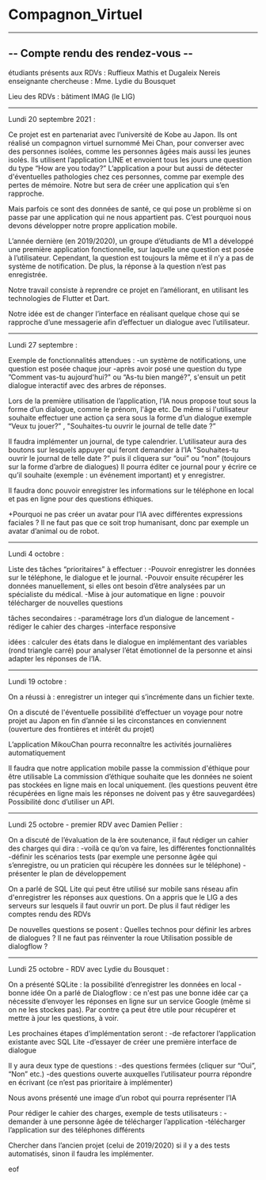 # Compagnon_Virtuel


-----------------------------------
-- Compte rendu des rendez-vous  --
-----------------------------------


étudiants présents aux RDVs : Ruffieux Mathis et Dugaleix Nereis 
enseignante chercheuse : Mme. Lydie du Bousquet

Lieu des RDVs : bâtiment IMAG (le LIG) 

-----------------------------------
Lundi 20 septembre 2021 :

Ce projet est en partenariat avec l’université de Kobe au Japon.
Ils ont réalisé un compagnon virtuel surnommé Mei Chan, pour converser avec des personnes isolées, comme les personnes âgées mais aussi les jeunes isolés.
Ils utilisent l’application LINE et envoient tous les jours une question du type “How are you today?” 
L’application a pour but aussi de détecter d'éventuelles pathologies chez ces personnes, comme par exemple des pertes de mémoire. 
Notre but sera de créer une application qui s’en rapproche.

Mais parfois ce sont des données de santé, ce qui pose un problème si on passe par une application qui ne nous appartient pas. 
C’est pourquoi nous devons développer notre propre application mobile.

L’année dernière (en 2019/2020), un groupe d’étudiants de M1 a développé une première application fonctionnelle, sur laquelle une question est posée à l’utilisateur. 
Cependant, la question est toujours la même et il n’y a pas de système de notification. 
De plus, la réponse à la question n’est pas enregistrée. 

Notre travail consiste à reprendre ce projet en l’améliorant, en utilisant les technologies de Flutter et Dart. 

Notre idée est de changer l’interface en réalisant quelque chose qui se rapproche d’une messagerie afin d’effectuer un dialogue avec l’utilisateur. 

-----------------------------------
Lundi 27 septembre :

Exemple de fonctionnalités attendues :
-un système de notifications, une question est posée chaque jour
-après avoir posé une question du type ”Comment vas-tu aujourd'hui?" ou “As-tu bien mangé?”, s'ensuit un petit dialogue interactif avec des arbres de réponses.

Lors de la première utilisation de l’application, l’IA nous propose tout sous la forme d’un dialogue, comme le prénom, l'âge etc. 
De même si l'utilisateur souhaite effectuer une action ça sera sous la forme d’un dialogue 
exemple “Veux tu jouer?” , "Souhaites-tu ouvrir le journal de telle date ?” 

Il faudra implémenter un journal, de type calendrier. L’utilisateur aura des boutons sur lesquels appuyer qui feront demander à l’IA "Souhaites-tu ouvrir le journal de telle date ?” puis il cliquera sur “oui” ou “non” (toujours sur la forme d’arbre de dialogues)
Il pourra éditer ce journal pour y écrire ce qu’il souhaite (exemple : un événement important) et y enregistrer. 

Il faudra donc pouvoir enregistrer les informations sur le téléphone en local et pas en ligne pour des questions éthiques. 

+Pourquoi ne pas créer un avatar pour l’IA avec différentes expressions faciales ?
Il ne faut pas que ce soit trop humanisant, donc par exemple un avatar d’animal ou de robot. 

-----------------------------------
Lundi 4 octobre :

Liste des tâches “prioritaires” à effectuer :
-Pouvoir enregistrer les données sur le téléphone, le dialogue et le journal. 
-Pouvoir ensuite récupérer les données manuellement, si elles ont besoin d’être analysées par un spécialiste du médical.
-Mise à jour automatique en ligne : pouvoir télécharger de nouvelles questions 

tâches secondaires :
-paramétrage lors d’un dialogue de lancement
-rédiger le cahier des charges
-interface responsive 

idées :
calculer des états dans le dialogue en implémentant des variables (rond triangle carré) pour analyser l’état émotionnel de la personne et ainsi adapter les réponses de l’IA.

-----------------------------------
Lundi 19 octobre :

On a réussi à :
enregistrer un integer qui s’incrémente dans un fichier texte. 

On a discuté de l'éventuelle possibilité d’effectuer un voyage pour notre projet au Japon en fin d’année si les circonstances en conviennent (ouverture des frontières et intérêt du projet)

L’application MikouChan pourra reconnaître les activités journalières automatiquement 

Il faudra que notre application mobile passe la commission d'éthique pour être utilisable 
La commission d’éthique souhaite que les données ne soient pas stockées en ligne mais en local uniquement. (les questions peuvent être récupérées en ligne mais les réponses ne doivent pas y être sauvegardées) 
Possibilité donc d’utiliser un API. 


-----------------------------------
Lundi 25 octobre - premier RDV avec Damien Pellier :

On a discuté de l’évaluation de la ère soutenance, il faut rédiger un cahier des charges qui dira :
-voilà ce qu’on va faire, les différentes fonctionnalités
-définir les scénarios tests (par exemple une personne âgée qui s’enregistre, ou un praticien qui récupère les données sur le téléphone) 
-présenter le plan de développement

On a parlé de SQL Lite qui peut être utilisé sur mobile sans réseau afin d'enregistrer les réponses aux questions.
On a appris que le LIG a des serveurs sur lesquels il faut ouvrir un port.
De plus il faut rédiger les comptes rendu des RDVs 

De nouvelles questions se posent : 
Quelles technos pour définir les arbres de dialogues ? Il ne faut pas réinventer la roue 
Utilisation possible de dialogflow ? 

-----------------------------------
Lundi 25 octobre - RDV avec Lydie du Bousquet :

On a présenté SQLite : la possibilité d’enregistrer les données en local - bonne idée 
On a parlé de Dialogflow : ce n'est pas une bonne idée car ça nécessite d’envoyer les réponses en ligne sur un service Google (même si on ne les stockes pas). 
Par contre ça peut être utile pour récupérer et mettre à jour les questions, à voir. 

Les prochaines étapes d’implémentation seront : 
-de refactorer l’application existante avec SQL Lite 
-d’essayer de créer une première interface de dialogue 

Il y aura deux type de questions :
-des questions fermées (cliquer sur “Oui”, “Non” etc.) 
-des questions ouverte auxquelles l’utilisateur pourra répondre en écrivant (ce n’est pas prioritaire à implémenter) 

Nous avons présenté une image d’un robot qui pourra représenter l’IA 

Pour rédiger le cahier des charges, exemple de tests utilisateurs :
-demander à une personne âgée de télécharger l’application
-télécharger l’application sur des téléphones différents

Chercher dans l’ancien projet (celui de 2019/2020) si il y a des tests automatisés, sinon il faudra les implémenter.










eof
